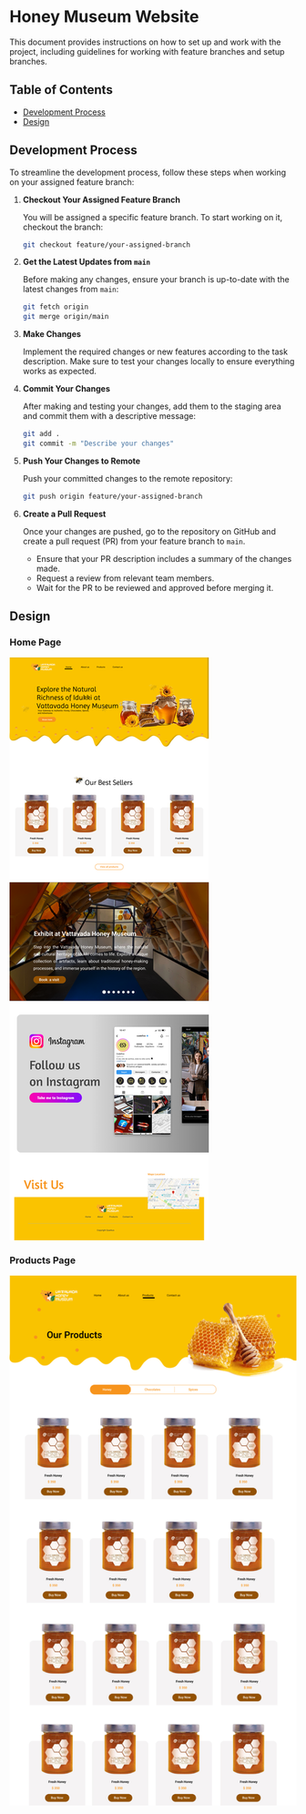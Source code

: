 # Honey Museum Website

This document provides instructions on how to set up and work with the project, including guidelines for working with feature branches and setup branches.

## Table of Contents

- [Development Process](#development-process)
- [Design](#design)

## Development Process

To streamline the development process, follow these steps when working on your assigned feature branch:

1. **Checkout Your Assigned Feature Branch**

   You will be assigned a specific feature branch. To start working on it, checkout the branch:

   ```bash
   git checkout feature/your-assigned-branch
   ```

2. **Get the Latest Updates from `main`**

   Before making any changes, ensure your branch is up-to-date with the latest changes from `main`:

   ```bash
   git fetch origin
   git merge origin/main
   ```

3. **Make Changes**

   Implement the required changes or new features according to the task description. Make sure to test your changes locally to ensure everything works as expected.

4. **Commit Your Changes**

   After making and testing your changes, add them to the staging area and commit them with a descriptive message:

   ```bash
   git add .
   git commit -m "Describe your changes"
   ```

5. **Push Your Changes to Remote**

   Push your committed changes to the remote repository:

   ```bash
   git push origin feature/your-assigned-branch
   ```

6. **Create a Pull Request**

   Once your changes are pushed, go to the repository on GitHub and create a pull request (PR) from your feature branch to `main`.

   - Ensure that your PR description includes a summary of the changes made.
   - Request a review from relevant team members.
   - Wait for the PR to be reviewed and approved before merging it.

## Design

### Home Page

![homepage](./design/homepage.png)

### Products Page

![homepage](./design/productspage.jpg)
